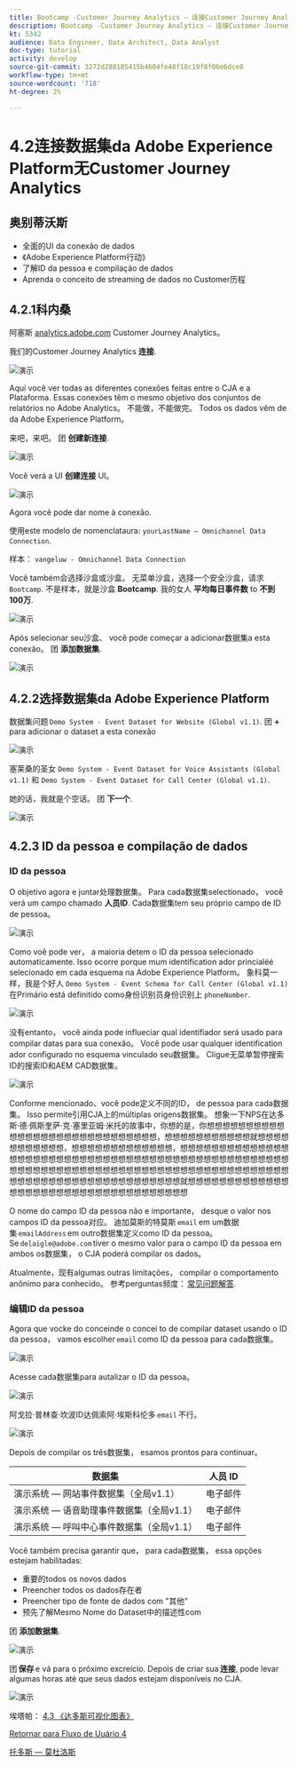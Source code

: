 ```yaml
---
title: Bootcamp -Customer Journey Analytics — 连接Customer Journey Analytics中的Adobe Experience Platform数据集 — 巴西
description: Bootcamp -Customer Journey Analytics — 连接Customer Journey Analytics中的Adobe Experience Platform数据集 — 巴西
kt: 5342
audience: Data Engineer, Data Architect, Data Analyst
doc-type: tutorial
activity: develop
source-git-commit: 3272d288185415b4604fe48f18c19f8f06e6dce0
workflow-type: tm+mt
source-wordcount: '718'
ht-degree: 2%

---
```


# 4.2连接数据集da Adobe Experience Platform无Customer Journey Analytics

## 奥别蒂沃斯

- 全面的UI da conexão de dados
- 《Adobe Experience Platform行动》
- 了解ID da pessoa e compilação de dados
- Aprenda o conceito de streaming de dados no Customer历程

## 4.2.1科内桑

阿塞斯 [analytics.adobe.com](https://analytics.adobe.com) Customer Journey Analytics。

我们的Customer Journey Analytics **连接**.

![演示](./images/cja2.png)

Aqui você ver todas as diferentes conexões feitas entre o CJA e a Plataforma. Essas conexöes têm o mesmo objetivo dos conjuntos de relatórios no Adobe Analytics。 不能做，不能做完。 Todos os dados vêm de da Adobe Experience Platform。

来吧，来吧。 团 **创建新连接**.

![演示](./images/cja4.png)

Você verá a UI **创建连接** UI。

![演示](./images/cja5.png)

Agora você pode dar nome à conexão.

使用este modelo de nomenclataura: `yourLastName – Omnichannel Data Connection`.

样本： `vangeluw - Omnichannel Data Connection`

Você também会选择沙盒或沙盒。 无菜单沙盒，选择一个安全沙盒，请求 `Bootcamp`. 不是样本，就是沙盒 **Bootcamp**. 我的女人 **平均每日事件数** to **不到100万**.

![演示](./images/cjasb.png)

Após selecionar seu沙盒、 você pode começar a adicionar数据集a esta conexão。 团 **添加数据集**.

![演示](./images/cjasb1.png)

## 4.2.2选择数据集da Adobe Experience Platform

数据集问题 `Demo System - Event Dataset for Website (Global v1.1)`. 团 **+** para adicionar o dataset a esta conexão

![演示](./images/cja7.png)

塞莱桑的圣女 `Demo System - Event Dataset for Voice Assistants (Global v1.1)` 和 `Demo System - Event Dataset for Call Center (Global v1.1)`.

她的话，我就是个空话。 团 **下一个**.

![演示](./images/cja9.png)

## 4.2.3 ID da pessoa e compilação de dados

### ID da pessoa

O objetivo agora e juntar处理数据集。 Para cada数据集selectionado， você verá um campo chamado **人员ID**. Cada数据集tem seu próprio campo de ID de pessoa。

![演示](./images/cja11.png)

Como voê pode ver， a maioria detem o ID da pessoa selecionado automaticamente. Isso ocorre porque mum identification ador princialéé selecionado em cada esquema na Adobe Experience Platform。 象科莫一样，我是个好人 `Demo System - Event Schema for Call Center (Global v1.1)`在Primário está definitido como身份识别员身份识别上 `phoneNumber`.

![演示](./images/cja13.png)

没有entanto， você ainda pode influeciar qual identifiador será usado para compilar datas para sua conexão。 Você pode usar qualquer identification ador configurado no esquema vinculado seu数据集。 Cligue无菜单暂停搜索ID的搜索ID和AEM CAD数据集。

![演示](./images/cja14.png)

Conforme mencionado、você pode定义不同的ID， de pessoa para cada数据集。 Isso permite引用CJA上的múltiplas origens数据集。 想象一下NPS在达多斯·德·佩斯奎萨·克·塞里亚姆·米托的故事中，你想的是，你想想想想想想想想想想想想想想想想想想想想想想想想想想想想想，想想想想想想想想想想想就想想想想想想想想想想想，想想想想想想想想想想想想想，想想想想想想想想想想想想想想想想想想想想想想想想想想想想想想想想想想想想想想想想想想想想想想想想想想想想想想想想想想想想想想想想想想想想想想想想想想想想想想想想想想想想想想想想想想想想想想想想想想想想想想想想想想想想就想想想想想想想想想想想想想想想想想想想想想想想想想想想想想想想想想想想想

O nome do campo ID da pessoa não e importante， desque o valor nos campos ID da pessoa对应。 迪加莫斯的特莫斯 `email` em um数据集 `emailAddress` em outro数据集定义como ID da pessoa。 Se `delaigle@adobe.com` tiver o mesmo valor para o campo ID da pessoa em ambos os数据集， o CJA poderá compilar os dados。

Atualmente，现有algumas outras limitações， compilar o comportamento anônimo para conhecido。 参考perguntas频度： [常见问题解答](https://experienceleague.adobe.com/docs/analytics-platform/using/cja-overview/cja-faq.html?lang=zh-Hans).


### 编辑ID da pessoa

Agora que vocke do conceinde o concei to de compilar dataset usando o ID da pessoa， vamos escolher `email` como ID da pessoa para cada数据集。

![演示](./images/cja15.png)

Acesse cada数据集para autalizar o ID da pessoa。

![演示](./images/cja12a.png)

阿戈拉·普林查·坎波ID达佩索阿·埃斯科伦多 `email` 不行。

![演示](./images/cja17.png)

Depois de compilar os três数据集， esamos prontos para continuar。

| 数据集 | 人员 ID |
| ----------------- |-------------| 
| 演示系统 — 网站事件数据集（全局v1.1） | 电子邮件 |
| 演示系统 — 语音助理事件数据集（全局v1.1） | 电子邮件 |
| 演示系统 — 呼叫中心事件数据集（全局v1.1） | 电子邮件 |

Você também precisa garantir que， para cada数据集， essa opções estejam habilitadas:

- 重要的todos os novos dados
- Preencher todos os dados存在者
- Preencher tipo de fonte de dados com &quot;其他&quot;
- 预先了解Mesmo Nome do Dataset中的描述性com

团 **添加数据集**.

![演示](./images/cja16.png)

团 **保存** e vá para o próximo excreício. Depois de criar sua **连接**, pode levar algumas horas até que seus dados estejam disponíveis no CJA.

![演示](./images/cja20.png)

埃塔帕： [4.3 《达多斯可视化图表》](./ex3.md)

[Retornar para Fluxo de Uuário 4](./uc4.md)

[托多斯 — 莫杜洛斯](./../../overview.md)
